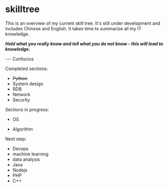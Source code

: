 # skilltree

This is an overview of my current skill tree. It's still under development and includes Chinese and English. It takes time to summarize all my IT knowledge.

_**Hold what you really know and tell what you do not know - this will lead to knowledge.**_

--- Confucius

Completed sections:

* ~~Python~~
* System design
* RDB
* Network
* Security

Sections in progress:

* OS

* Algorithm

Next step:

* Devops
* machine learning
* data analysis
* Java
* Nodejs
* PHP
* C++



